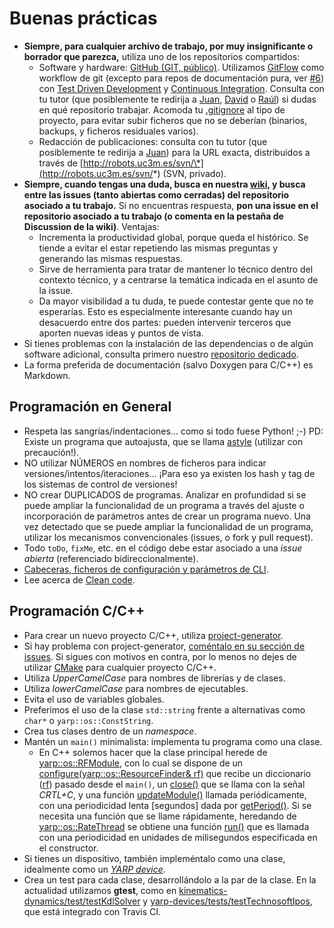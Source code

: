 # Buenas prácticas

* **Siempre, para cualquier archivo de trabajo, por muy insignificante o borrador que parezca,** utiliza uno de los repositorios compartidos:
  * Software y hardware: [GitHub \(GIT, público\)](https://github.com/roboticslab-uc3m). Utilizamos [GitFlow](https://www.atlassian.com/git/tutorials/comparing-workflows/gitflow-workflow/) como workflow de git \(excepto para repos de documentación pura, ver [\#6](https://github.com/roboticslab-uc3m/best-practices/issues/6)\) con [Test Driven Development](https://en.wikipedia.org/wiki/Test-driven_development) y [Continuous Integration](https://en.wikipedia.org/wiki/Continuous_integration). Consulta con tu tutor \(que posiblemente te redirija a [Juan](https://github.com/jgvictores), [David](https://github.com/David-Estevez) o [Raúl](https://github.com/rsantos88)\) si dudas en qué repositorio trabajar. Acomoda tu [.gitignore](https://git-scm.com/docs/gitignore) al tipo de proyecto, para evitar subir ficheros que no se deberían \(binarios, backups, y ficheros residuales varios\).
  * Redacción de publicaciones: consulta con tu tutor \(que posiblemente te redirija a [Juan](https://github.com/jgvictores)\) para la URL exacta, distribuidos a través de [http://robots.uc3m.es/svn/\*](http://robots.uc3m.es/svn/*) \(SVN, privado\).
* **Siempre, cuando tengas una duda, busca en nuestra **[**wiki**](http://robots.uc3m.es/)**, y busca entre las issues \(tanto abiertas como cerradas\) del repositorio asociado a tu trabajo.** Si no encuentras respuesta, **pon una issue en el repositorio asociado a tu trabajo \(o comenta en la pestaña de Discussion de la wiki\)**. Ventajas:
  * Incrementa la productividad global, porque queda el histórico. Se tiende a evitar el estar repetiendo las mismas preguntas y generando las mismas respuestas.
  * Sirve de herramienta para tratar de mantener lo técnico dentro del contexto técnico, y a centrarse la temática indicada en el asunto de la issue.
  * Da mayor visibilidad a tu duda, te puede contestar gente que no te esperarías. Esto es especialmente interesante cuando hay un desacuerdo entre dos partes: pueden intervenir terceros que aporten nuevas ideas y puntos de vista.
* Si tienes problemas con la instalación de las dependencias o de algún software adicional, consulta primero nuestro [repositorio dedicado](https://www.gitbook.com/book/roboticslab-uc3m/installation-guides/details).
* La forma preferida de documentación \(salvo Doxygen para C/C++\) es Markdown.

## Programación en General

* Respeta las sangrías/indentaciones... como si todo fuese Python! ;-\) PD: Existe un programa que autoajusta, que se llama [astyle](http://astyle.sourceforge.net/) \(utilizar con precaución!\).
* NO utilizar NÚMEROS en nombres de ficheros para indicar versiones/intentos/iteraciones... ¡Para eso ya existen los hash y tag de los sistemas de control de versiones!
* NO crear DUPLICADOS de programas. Analizar en profundidad si se puede ampliar la funcionalidad de un programa a través del ajuste o incorporación de parámetros antes de crear un programa nuevo. Una vez detectado que se puede ampliar la funcionalidad de un programa, utilizar los mecanismos convencionales \(issues, o fork y pull request\).
* Todo `toDo`, `fixMe`, etc. en el código debe estar asociado a una _issue abierta_ \(referenciado bidireccionalmente\).
* [Cabeceras, ficheros de configuración y parámetros de CLI](http://robots.uc3m.es/dox-asibot-main/post_install.html#post_install_changing_parameters).
* Lee acerca de [Clean code](https://www.google.es/search?q=cleancode).

## Programación C/C++

* Para crear un nuevo proyecto C/C++, utiliza [project-generator](https://github.com/roboticslab-uc3m/project-generator).
* Si hay problema con project-generator, [coméntalo en su sección de issues](https://github.com/roboticslab-uc3m/project-generator/issues). Si sigues con motivos en contra, por lo menos no dejes de utilizar [CMake](http://asrob.uc3m.es/index.php/Tutorial_CMake) para cualquier proyecto C/C++.
* Utiliza _UpperCamelCase_ para nombres de librerías y de clases.
* Utiliza _lowerCamelCase_ para nombres de ejecutables.
* Evita el uso de variables globales.
* Preferimos el uso de la clase `std::string` frente a alternativas como `char*` o `yarp::os::ConstString`.
* Crea tus clases dentro de un _namespace_.
* Mantén un `main()` minimalista: implementa tu programa como una clase.
  * En C++ solemos hacer que la clase principal herede de [yarp::os::RFModule](http://www.yarp.it/classyarp_1_1os_1_1RFModule.html), con lo cual se dispone de un [configure\(yarp::os::ResourceFinder& rf\)](http://www.yarp.it/classyarp_1_1os_1_1RFModule.html#a6c3880961b00b0a7eb527d62214169b7) que recibe un diccionario \([rf](http://www.yarp.it/classyarp_1_1os_1_1ResourceFinder.html)\) pasado desde el `main()`, un [close\(\)](http://www.yarp.it/classyarp_1_1os_1_1RFModule.html#a58ce26fc6fdcb6eb4af8e8dc678e095e) que se llama con la señal _CRTL+C_, y una función [updateModule\(\)](http://www.yarp.it/classyarp_1_1os_1_1RFModule.html#a37ee5baa17ce243458a1dff209e878b7) llamada periódicamente, con una periodicidad lenta \[segundos\] dada por [getPeriod\(\)](http://www.yarp.it/classyarp_1_1os_1_1RFModule.html#ace2fdadde1a2690f274079fabd6420d2). Si se necesita una función que se llame rápidamente, heredando de [yarp::os::RateThread](http://www.yarp.it/classyarp_1_1os_1_1RateThread.html) se obtiene una función [run\(\)](http://www.yarp.it/classyarp_1_1os_1_1RateThread.html#ac3c97e766733b41a45c799aa0c05598f) que es llamada con una periodicidad  en unidades de milisegundos especificada en el constructor.
* Si tienes un dispositivo, también impleméntalo como una clase, idealmente como un [_YARP device_](http://asrob.uc3m.es/index.php/Tutorial_yarp_devices).
* Crea un test para cada clase, desarrollándolo a la par de la clase. En la actualidad utilizamos **gtest**, como en [kinematics-dynamics/test/testKdlSolver](https://github.com/roboticslab-uc3m/kinematics-dynamics/tree/develop/test/testKdlSolver.cpp) y [yarp-devices/tests/testTechnosoftIpos](https://github.com/roboticslab-uc3m/yarp-devices/tree/develop/tests/testTechnosoftIpos/testTechnosoftIpos.cpp), que está integrado con Travis CI.




